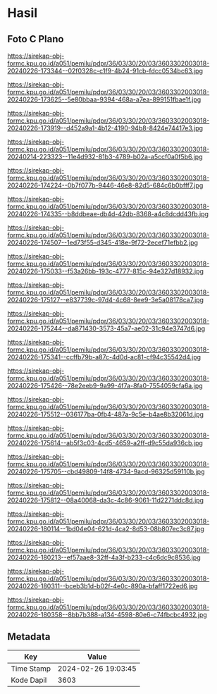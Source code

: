 # Hasil

## Foto C Plano

https://sirekap-obj-formc.kpu.go.id/a051/pemilu/pdpr/36/03/30/20/03/3603302003018-20240226-173344--02f0328c-c1f9-4b24-91cb-fdcc0534bc63.jpg

https://sirekap-obj-formc.kpu.go.id/a051/pemilu/pdpr/36/03/30/20/03/3603302003018-20240226-173625--5e80bbaa-9394-468a-a7ea-899151fbae1f.jpg

https://sirekap-obj-formc.kpu.go.id/a051/pemilu/pdpr/36/03/30/20/03/3603302003018-20240226-173919--d452a9a1-4b12-4190-94b8-8424e74417e3.jpg

https://sirekap-obj-formc.kpu.go.id/a051/pemilu/pdpr/36/03/30/20/03/3603302003018-20240214-223323--11e4d932-81b3-4789-b02a-a5ccf0a0f5b6.jpg

https://sirekap-obj-formc.kpu.go.id/a051/pemilu/pdpr/36/03/30/20/03/3603302003018-20240226-174224--0b7f077b-9446-46e8-82d5-684c6b0bfff7.jpg

https://sirekap-obj-formc.kpu.go.id/a051/pemilu/pdpr/36/03/30/20/03/3603302003018-20240226-174335--b8ddbeae-db4d-42db-8368-a4c8dcdd43fb.jpg

https://sirekap-obj-formc.kpu.go.id/a051/pemilu/pdpr/36/03/30/20/03/3603302003018-20240226-174507--1ed73f55-d345-418e-9f72-2ecef71efbb2.jpg

https://sirekap-obj-formc.kpu.go.id/a051/pemilu/pdpr/36/03/30/20/03/3603302003018-20240226-175033--f53a26bb-193c-4777-815c-94e327d18932.jpg

https://sirekap-obj-formc.kpu.go.id/a051/pemilu/pdpr/36/03/30/20/03/3603302003018-20240226-175127--e837739c-97d4-4c68-8ee9-3e5a08178ca7.jpg

https://sirekap-obj-formc.kpu.go.id/a051/pemilu/pdpr/36/03/30/20/03/3603302003018-20240226-175244--da871430-3573-45a7-ae02-31c94e3747d6.jpg

https://sirekap-obj-formc.kpu.go.id/a051/pemilu/pdpr/36/03/30/20/03/3603302003018-20240226-175341--ccffb79b-a87c-4d0d-ac81-cf94c35542d4.jpg

https://sirekap-obj-formc.kpu.go.id/a051/pemilu/pdpr/36/03/30/20/03/3603302003018-20240226-175426--78e2eeb9-9a99-4f7a-8fa0-7554059cfa6a.jpg

https://sirekap-obj-formc.kpu.go.id/a051/pemilu/pdpr/36/03/30/20/03/3603302003018-20240226-175512--036177ba-0fb4-487a-9c5e-b4ae8b32061d.jpg

https://sirekap-obj-formc.kpu.go.id/a051/pemilu/pdpr/36/03/30/20/03/3603302003018-20240226-175614--ab5f3c03-4cd5-4659-a2ff-d9c55da936cb.jpg

https://sirekap-obj-formc.kpu.go.id/a051/pemilu/pdpr/36/03/30/20/03/3603302003018-20240226-175705--cbd49809-14f8-4734-9acd-96325d59110b.jpg

https://sirekap-obj-formc.kpu.go.id/a051/pemilu/pdpr/36/03/30/20/03/3603302003018-20240226-175812--08a40068-da3c-4c86-9061-11d2271ddc8d.jpg

https://sirekap-obj-formc.kpu.go.id/a051/pemilu/pdpr/36/03/30/20/03/3603302003018-20240226-180114--1bd04e04-621d-4ca2-8d53-08b807ec3c87.jpg

https://sirekap-obj-formc.kpu.go.id/a051/pemilu/pdpr/36/03/30/20/03/3603302003018-20240226-180213--ef57aae8-32ff-4a3f-b233-c4c6dc9c8536.jpg

https://sirekap-obj-formc.kpu.go.id/a051/pemilu/pdpr/36/03/30/20/03/3603302003018-20240226-180311--bceb3b1d-b02f-4e0c-890a-bfaff1722ed6.jpg

https://sirekap-obj-formc.kpu.go.id/a051/pemilu/pdpr/36/03/30/20/03/3603302003018-20240226-180358--8bb7b388-a134-4598-80e6-c74fbcbc4932.jpg


## Metadata

| Key        | Value               |
| ---------- | ------------------- |
| Time Stamp | 2024-02-26 19:03:45 |
| Kode Dapil | 3603                |



